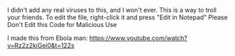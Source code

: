 I didn't add any real viruses to this, and I won't ever. This is a way to troll your friends. To edit the file, right-click it and press "Edit in Notepad"
Please Don't Edit this Code for Malicious Use

I made this from Ebola man: https://www.youtube.com/watch?v=Rz2z2kiGei0&t=122s
